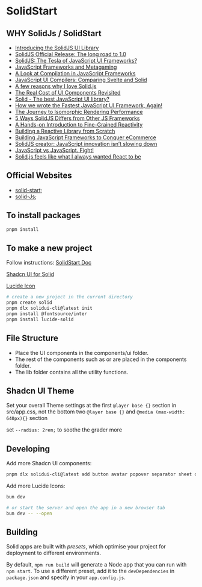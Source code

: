 # SolidStart

## WHY SolidJs / SolidStart
- [Introducing the SolidJS UI Library](https://dev.to/ryansolid/introducing-the-solidjs-ui-library-4mck)
- [SolidJS Official Release: The long road to 1.0](https://dev.to/ryansolid/solidjs-official-release-the-long-road-to-1-0-4ldd)
- [SolidJS: The Tesla of JavaScript UI Frameworks?](https://ryansolid.medium.com/solidjs-the-tesla-of-javascript-ui-frameworks-6a1d379bc05e)
- [JavaScript Frameworks and Metagaming](https://dev.to/this-is-learning/javascript-frameworks-and-metagaming-pb5)
- [A Look at Compilation in JavaScript Frameworks](https://dev.to/this-is-learning/a-look-at-compilation-in-javascript-frameworks-3caj)
- [JavaScript UI Compilers: Comparing Svelte and Solid](https://ryansolid.medium.com/javascript-ui-compilers-comparing-svelte-and-solid-cbcba2120cea)
- [A few reasons why I love Solid.js](https://dev.to/trusktr/a-few-reasons-why-i-love-solid-js-4036)
- [The Real Cost of UI Components Revisited](https://dev.to/this-is-learning/the-real-cost-of-ui-components-revisited-4d23)
- [Solid - The best JavaScript UI library?](https://areknawo.com/solid-the-best-javascript-ui-library/)
- [How we wrote the Fastest JavaScript UI Framework, Again!](https://levelup.gitconnected.com/how-we-wrote-the-fastest-javascript-ui-framework-again-db097ddd99b6)
- [The Journey to Isomorphic Rendering Performance](https://indepth.dev/posts/1324/the-journey-to-isomorphic-rendering-performance)
- [5 Ways SolidJS Differs from Other JS Frameworks](https://dev.to/ryansolid/5-ways-solidjs-differs-from-other-js-frameworks-1g63)
- [A Hands-on Introduction to Fine-Grained Reactivity](https://dev.to/ryansolid/a-hands-on-introduction-to-fine-grained-reactivity-3ndf)
- [Building a Reactive Library from Scratch](https://dev.to/ryansolid/building-a-reactive-library-from-scratch-1i0p)
- [Building JavaScript Frameworks to Conquer eCommerce](https://dev.to/this-is-learning/building-javascript-frameworks-to-conquer-ecommerce-3glc)
- [SolidJS creator: JavaScript innovation isn’t slowing down](https://www.infoworld.com/article/3626348/solidjs-creator-javascript-innovation-isnt-slowing-down.html)
- [JavaScript vs JavaScript. Fight!](https://dev.to/this-is-learning/javascript-vs-javascript-fight-53fa)
- [Solid.js feels like what I always wanted React to be](https://typeofnan.dev/solid-js-feels-like-what-i-always-wanted-react-to-be/)

## Official Websites
- [solid-start](https://www.solidjs.com/);
- [solid-Js](https://start.solidjs.com);

## To install packages
```bash
pnpm install
```
## To make a new project
Follow instructions:
[SolidStart Doc](https://docs.solidjs.com/solid-start/getting-started)

[Shadcn UI for Solid](https://www.solid-ui.com/docs/installation/solid-start)

[Lucide Icon](https://lucide.dev/guide/packages/lucide-solid)
```bash
# create a new project in the current directory
pnpm create solid
pnpm dlx solidui-cli@latest init
pnpm install @fontsource/inter
pnpm install lucide-solid
```

## File Structure
- Place the UI components in the components/ui folder.
- The rest of the components such as <PageHeader /> or <MainNav /> are placed in the components folder.
- The lib folder contains all the utility functions.

## Shadcn UI Theme
Set your overall Theme settings at the first `@layer base {}` section in src/app.css, not the bottom two `@layer base {}` and `@media (max-width: 640px){}` section

set `--radius: 2rem;` to soothe the grader more

## Developing
Add more Shadcn UI components:
```bash
pnpm dlx solidui-cli@latest add button avatar popover separator sheet drawer dialog number-field select text-field toast toggle flex card checkbox label
```

Add more Lucide Icons:


```bash
bun dev

# or start the server and open the app in a new browser tab
bun dev -- --open
```

## Building

Solid apps are built with _presets_, which optimise your project for deployment to different environments.

By default, `npm run build` will generate a Node app that you can run with `npm start`. To use a different preset, add it to the `devDependencies` in `package.json` and specify in your `app.config.js`.

